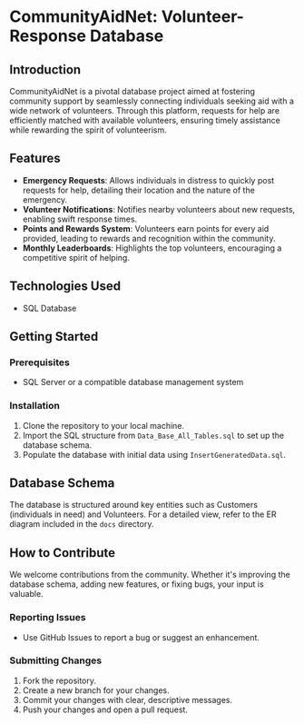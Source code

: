 # CommunityAidNet: Volunteer-Response Database

## Introduction
CommunityAidNet is a pivotal database project aimed at fostering community support by seamlessly connecting individuals seeking aid with a wide network of volunteers. Through this platform, requests for help are efficiently matched with available volunteers, ensuring timely assistance while rewarding the spirit of volunteerism.

## Features
- **Emergency Requests**: Allows individuals in distress to quickly post requests for help, detailing their location and the nature of the emergency.
- **Volunteer Notifications**: Notifies nearby volunteers about new requests, enabling swift response times.
- **Points and Rewards System**: Volunteers earn points for every aid provided, leading to rewards and recognition within the community.
- **Monthly Leaderboards**: Highlights the top volunteers, encouraging a competitive spirit of helping.

## Technologies Used
- SQL Database

## Getting Started
### Prerequisites
- SQL Server or a compatible database management system

### Installation
1. Clone the repository to your local machine.
2. Import the SQL structure from `Data_Base_All_Tables.sql` to set up the database schema.
3. Populate the database with initial data using `InsertGeneratedData.sql`.

## Database Schema
The database is structured around key entities such as Customers (individuals in need) and Volunteers. For a detailed view, refer to the ER diagram included in the `docs` directory.

## How to Contribute
We welcome contributions from the community. Whether it's improving the database schema, adding new features, or fixing bugs, your input is valuable.

### Reporting Issues
- Use GitHub Issues to report a bug or suggest an enhancement.

### Submitting Changes
1. Fork the repository.
2. Create a new branch for your changes.
3. Commit your changes with clear, descriptive messages.
4. Push your changes and open a pull request.

